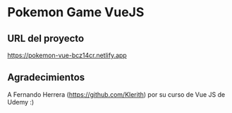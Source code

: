 # Pokemon Game VueJS

## URL del proyecto

https://pokemon-vue-bcz14cr.netlify.app

## Agradecimientos

A Fernando Herrera (https://github.com/Klerith) por su curso de Vue JS de Udemy :)

